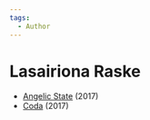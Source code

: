 ```yaml
---
tags:
  - Author
---
```


# Lasairiona Raske

- [Angelic State](./angelicstate.md) (2017)
- [Coda](./coda.md) (2017)